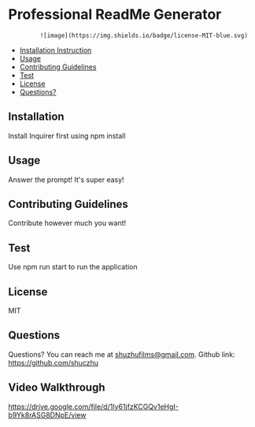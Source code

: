 # Professional ReadMe Generator 
             ![image](https://img.shields.io/badge/license-MIT-blue.svg)
* [Installation Instruction](#instruction)
* [Usage](#usage)
* [Contributing Guidelines](#contributing)
* [Test](#test)
* [License](#license)
* [Questions?](#question)
## Installation
Install Inquirer first using npm install
## Usage
Answer the prompt! It's super easy!
## Contributing Guidelines
Contribute however much you want!
## Test
Use npm run start to run the application
## License
MIT
## Questions
Questions? You can reach me at shuzhufilms@gmail.com.
Github link: https://github.com/shuczhu

## Video Walkthrough
https://drive.google.com/file/d/1Iy61jfzKCGQv1eHgI-b9Yk8rASG8DNpE/view

